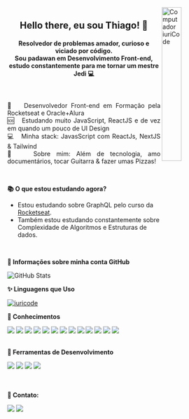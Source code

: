 
  <img src="https://raw.githubusercontent.com/MicaelliMedeiros/micaellimedeiros/master/image/computer-illustration.png"  width="30%" align="right" alt="Computador iuriCode" />
  
  <h2 align="center"> Hello there, eu sou Thiago! 🦊</h2>
  <h4 align="center"> Resolvedor de problemas amador, curioso e viciado por código. <br/> 
   Sou padawan em Desenvolvimento Front-end, estudo constantemente para me tornar um mestre Jedi 💻 </h4>
<br>

 <p align="justify">
  🚀 &nbsp; Desenvolvedor Front-end em Formação pela Rocketseat e Oracle+Alura <br/>
  🆘 &nbsp; Estudando muito JavaScript, ReactJS e de vez em quando um pouco de UI Design <br/>
  💻 &nbsp; Minha stack: JavasScript com ReactJs, NextJS & Tailwind <br/> 
  💬 &nbsp; Sobre mim: Além de tecnologia, amo documentários, tocar Guitarra & fazer umas Pizzas! </p>
<br>

**📚 O que estou estudando agora?**

- Estou estudando sobre GraphQL pelo curso da [Rocketseat](https://www.rocketseat.com.br/).
- Também estou estudando constantemente sobre Complexidade de Algoritmos e Estruturas de dados.
<br>

**📢 Informações sobre minha conta GitHub**

  ![GitHub Stats](https://github-readme-stats.vercel.app/api?username=timabuntu&show_icons=true&hide=stars,issues)
  <br>

**✨ Linguagens que Uso**

  [![iuricode](https://github-readme-stats.vercel.app/api/top-langs/?username=timabuntu&hide=html&layout=compact&theme=default)](https://github.com/anuraghazra/github-readme-stats)
  <br>

**🧠 Conhecimentos**
<div>
 <a href="https://github.com/timabuntu"> <img src="https://img.shields.io/badge/git-%23F05033.svg?style=for-the-badge&logo=git&logoColor=white" /></a>
 <a href="https://github.com/timabuntu"><img src="https://img.shields.io/badge/JavaScript-323330?style=for-the-badge&logo=javascript&logoColor=F7DF1E"/></a>
 <a href="https://github.com/timabuntu"> <img src="https://img.shields.io/badge/html5-%23E34F26.svg?style=for-the-badge&logo=html5&logoColor=white"/></a>
 <a href="https://github.com/timabuntu"> <img src="https://img.shields.io/badge/css3-%231572B6.svg?style=for-the-badge&logo=css3&logoColor=white"/></a>
 <a href="https://github.com/timabuntu"><img src="https://img.shields.io/badge/SASS-hotpink.svg?style=for-the-badge&logo=SASS&logoColor=white"/></a>
 <a href="https://github.com/timabuntu"> <img src="https://img.shields.io/badge/React-20232A?style=for-the-badge&logo=react&logoColor=61DAFB" /></a>
 <a href="https://github.com/timabuntu"> <img src="https://img.shields.io/badge/TypeScript-007ACC?style=for-the-badge&logo=typescript&logoColor=white" /></a>
 <a href="https://github.com/timabuntu"> <img src="https://img.shields.io/badge/React_Router-CA4245?style=for-the-badge&logo=react-router&logoColor=white" /></a>
 <a href="https://github.com/timabuntu"> <img src="https://img.shields.io/badge/Tailwind_CSS-38B2AC?style=for-the-badge&logo=tailwind-css&logoColor=white" /></a>
 <a href="https://github.com/timabuntu"> <img src="https://img.shields.io/badge/styled--components-DB7093?logo=styled-components&logoColor=white&style=for-the-badge" /></a> 
 <a href="https://github.com/timabuntu"> <img src="https://img.shields.io/badge/Next-black?logo=next.js&logoColor=white&style=for-the-badge" /></a>
 <a href="https://github.com/timabuntu"> <img src="https://img.shields.io/badge/NPM-%23000000.svg?logo=npm&logoColor=white&style=for-the-badge" /></a>
 <a href="https://github.com/timabuntu"> <img src="https://img.shields.io/badge/yarn-%232C8EBB.svg?logo=yarn&logoColor=white&style=for-the-badge" /></a>
</div>
<br>


**🔧 Ferramentas de Desenvolvimento**

<div>
   <a href="https://github.com/timabuntu"> <img src="https://img.shields.io/badge/Linux-FCC624?style=for-the-badge&logo=linux&logoColor=black" /></a>
   <a href="https://github.com/timabuntu"> <img src="https://img.shields.io/badge/Visual%20Studio%20Code-0078d7.svg?style=for-the-badge&logo=visual-studio-code&logoColor=white" /></a>
   <a href="https://github.com/timabuntu"> <img src="https://img.shields.io/badge/sublime_text-%23575757.svg?style=for-the-badge&logo=sublime-text&logoColor=important" /></a>
   <a href="https://github.com/timabuntu"> <img src="https://img.shields.io/badge/figma-%23F24E1E.svg?style=for-the-badge&logo=figma&logoColor=white" /></a>
</div>
<br>

<div align="justify">
 <br>

**💌  Contato:**

 <a href="https://www.linkedin.com/in/thiago-lopes-mello/"> <img src="https://img.shields.io/badge/linkedin-%230077B5.svg?logo=linkedin&logoColor=white&style=for-the-badge" /></a>
 <a href="mailto:thiagogv2@hotmail.com"> <img src="https://img.shields.io/badge/Microsoft_Outlook-0078D4?logo=microsoft-outlook&logoColor=white&style=for-the-badge" /></a>

 
</div>



